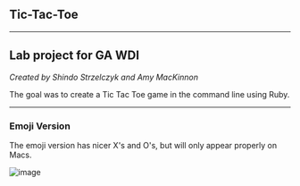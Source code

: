 ## Tic-Tac-Toe
---------------

## Lab project for GA WDI
*Created by Shindo Strzelczyk and Amy MacKinnon* <br />

The goal was to create a Tic Tac Toe game in the command line using Ruby.<br />

***
### Emoji Version

The emoji version has nicer X's and O's, but will only appear properly on Macs.

![image](http://amy-mac.com/img/emoji.jpg)
